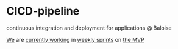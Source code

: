 # CICD-pipeline
continuous integration and deployment for applications @ Baloise

[We](https://github.com/baloise/CICD-pipeline/wiki/Team) are [currently working](https://github.com/baloise/CICD-pipeline/projects/1) in [weekly sprints](https://github.com/baloise/CICD-pipeline/milestones) on [the MVP](https://github.com/baloise/CICD-pipeline/wiki/CICD-pipeline-MVP) 
